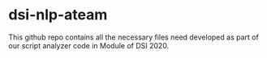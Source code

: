 # dsi-nlp-ateam

This github repo contains all the necessary files need developed as part of our script analyzer code in Module of DSI 2020.
